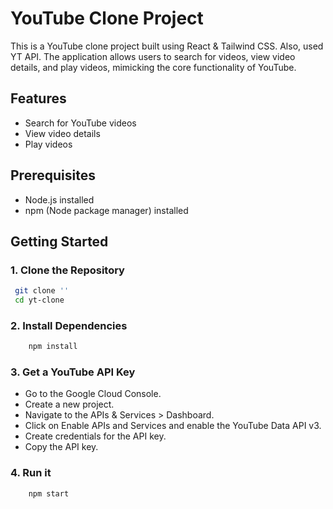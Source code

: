 # YouTube Clone Project

This is a YouTube clone project built using React & Tailwind CSS. Also, used YT API. The application allows users to search for videos, view video details, and play videos, mimicking the core functionality of YouTube.

## Features

- Search for YouTube videos
- View video details
- Play videos

## Prerequisites
- Node.js installed
- npm (Node package manager) installed

## Getting Started

### 1. Clone the Repository

```bash
 git clone ''
 cd yt-clone
 ```

### 2. Install Dependencies
```bash
    npm install
 ```

 ### 3. Get a YouTube API Key
- Go to the Google Cloud Console.
- Create a new project.
- Navigate to the APIs & Services > Dashboard.
- Click on Enable APIs and Services and enable the YouTube Data API v3.
- Create credentials for the API key.
- Copy the API key.


 ### 4. Run it
```bash
    npm start
 ```